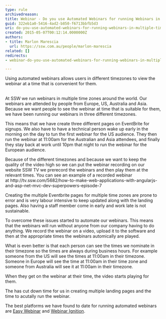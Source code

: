 ```yaml
---
type: rule
archivedreason: 
title: Webinar - Do you use Automated Webinars for running Webinars in multiple Time Zones?
guid: 322eb1a0-5416-4ad2-b850-f6713bbfb5d3
uri: do-you-use-automated-webinars-for-running-webinars-in-multiple-time-zones
created: 2015-05-07T00:12:14.0000000Z
authors:
- title: Marlon Marescia
  url: https://ssw.com.au/people/marlon-marescia
related: []
redirects:
- webinar-do-you-use-automated-webinars-for-running-webinars-in-multiple-time-zones

---
```



Using automated webinars allows users in different timezones to view the webinar at a time that is convenient for them.
<br><excerpt class='endintro'></excerpt><br>
<p>At SSW we run webinars in multiple time zones around the world. Our webinars are attended by people from Europe, US, Australia and Asia. Because we want people to see the webinar at time that is suitable for them, we have been running our webinars in three different timezones.</p><p>This means that we have create three different pages on EventBrite for signups. We also have to have a technical person wake up early in the morning on the day to tun the first webinar for the US audience. They then run the webinar at 11&#58;00am for the Australian and Asia attendees, and finally they stay back at work until 10pm that night to run the webinar for the European audience.</p><p>Because of the different&#160;timezones and because we want to keep the quality of the video high so we can put the webinar recording on our website SSW TV we prerecord the webinars and then play them at the relevant times. You can see an example of a recorded webinar at&#160;http&#58;//tv.ssw.com/5682/how-to-make-web-applications-with-angularjs-and-asp-net-mvc-dev-superpowers-episode-7&#160;</p><p>Creating the multiple Eventbrite pages for multiple time zones are prone to error and is very labour intensive to keep updated along with the landing pages. Also having a staff member come in early and work late is not sustainable.​&#160;</p><p>To overcome these issues started to automate our webinars. This means that the webinars will run without anyone from our company having to do anything. We record the webinar on a video, upload it to the software and then at the appropriate times the webinars automically are played.</p><p>​What is even better is that each person can see the times we nominate in their timezone so the times are always during business hours. For example someone from the US will see the times at 11&#58;00am&#160;in their timezone. Someone in Europe will see the time&#160;at 11&#58;00am in their time zone and someone from Australia will see it at 11&#58;00am in their timezone.<br></p><p>When they get on the webinar at their time, the video starts playing for them.<br></p><p>The has cut down time for us in creating multiple landing pages and the time to acutally run the webinar.</p><p>The best platforms we have found to date for running automated webinars are <a href="http&#58;//easywebinar.com/">Easy Webinar​</a>&#160;and <a href="http&#58;//webinarignition.com/">Webinar Ignition​</a>.</p>


